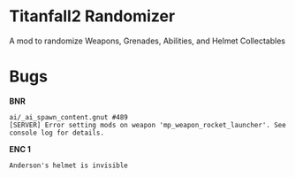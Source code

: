 # Titanfall2 Randomizer
A mod to randomize Weapons, Grenades, Abilities, and Helmet Collectables

# Bugs
**BNR**
```
ai/_ai_spawn_content.gnut #489
[SERVER] Error setting mods on weapon 'mp_weapon_rocket_launcher'. See console log for details.
```
**ENC 1**
```
Anderson's helmet is invisible
```
